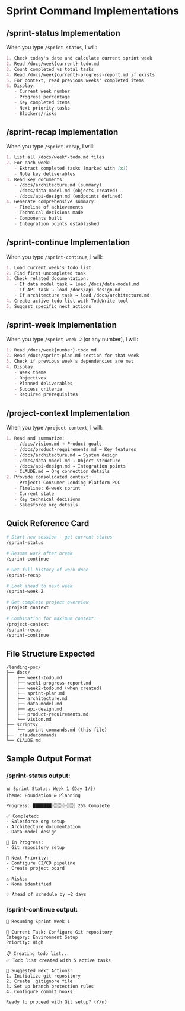 # Sprint Command Implementations

## /sprint-status Implementation

When you type `/sprint-status`, I will:

```markdown
1. Check today's date and calculate current sprint week
2. Read /docs/week{current}-todo.md
3. Count completed vs total tasks
4. Read /docs/week{current}-progress-report.md if exists
5. For context, read previous weeks' completed items
6. Display:
   - Current week number
   - Progress percentage
   - Key completed items
   - Next priority tasks
   - Blockers/risks
```

## /sprint-recap Implementation

When you type `/sprint-recap`, I will:

```markdown
1. List all /docs/week*-todo.md files
2. For each week:
   - Extract completed tasks (marked with [x])
   - Note key deliverables
3. Read key documents:
   - /docs/architecture.md (summary)
   - /docs/data-model.md (objects created)
   - /docs/api-design.md (endpoints defined)
4. Generate comprehensive summary:
   - Timeline of achievements
   - Technical decisions made
   - Components built
   - Integration points established
```

## /sprint-continue Implementation

When you type `/sprint-continue`, I will:

```markdown
1. Load current week's todo list
2. Find first uncompleted task
3. Check related documentation:
   - If data model task → load /docs/data-model.md
   - If API task → load /docs/api-design.md
   - If architecture task → load /docs/architecture.md
4. Create active todo list with TodoWrite tool
5. Suggest specific next actions
```

## /sprint-week Implementation

When you type `/sprint-week 2` (or any number), I will:

```markdown
1. Read /docs/week{number}-todo.md
2. Read /docs/sprint-plan.md section for that week
3. Check if previous week's dependencies are met
4. Display:
   - Week theme
   - Objectives
   - Planned deliverables
   - Success criteria
   - Required prerequisites
```

## /project-context Implementation

When you type `/project-context`, I will:

```markdown
1. Read and summarize:
   - /docs/vision.md → Product goals
   - /docs/product-requirements.md → Key features
   - /docs/architecture.md → System design
   - /docs/data-model.md → Object structure
   - /docs/api-design.md → Integration points
   - CLAUDE.md → Org connection details
2. Provide consolidated context:
   - Project: Consumer Lending Platform POC
   - Timeline: 6-week sprint
   - Current state
   - Key technical decisions
   - Salesforce org details
```

## Quick Reference Card

```bash
# Start new session - get current status
/sprint-status

# Resume work after break
/sprint-continue

# Get full history of work done
/sprint-recap

# Look ahead to next week
/sprint-week 2

# Get complete project overview
/project-context

# Combination for maximum context:
/project-context
/sprint-recap
/sprint-continue
```

## File Structure Expected

```
/lending-poc/
├── docs/
│   ├── week1-todo.md
│   ├── week1-progress-report.md
│   ├── week2-todo.md (when created)
│   ├── sprint-plan.md
│   ├── architecture.md
│   ├── data-model.md
│   ├── api-design.md
│   ├── product-requirements.md
│   └── vision.md
├── scripts/
│   └── sprint-commands.md (this file)
├── .claudecommands
└── CLAUDE.md
```

## Sample Output Format

### /sprint-status output:
```
📊 Sprint Status: Week 1 (Day 1/5)
Theme: Foundation & Planning

Progress: ███████░░░░░░░░░ 25% Complete

✅ Completed:
- Salesforce org setup
- Architecture documentation
- Data model design

🔄 In Progress:
- Git repository setup

📌 Next Priority:
- Configure CI/CD pipeline
- Create project board

⚠️ Risks:
- None identified

💡 Ahead of schedule by ~2 days
```

### /sprint-continue output:
```
🚀 Resuming Sprint Week 1

📍 Current Task: Configure Git repository
Category: Environment Setup
Priority: High

📋 Creating todo list...
✅ Todo list created with 5 active tasks

🎯 Suggested Next Actions:
1. Initialize git repository
2. Create .gitignore file
3. Set up branch protection rules
4. Configure commit hooks

Ready to proceed with Git setup? (Y/n)
```